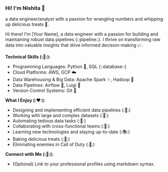 ### Hi! I'm Nishita 👋
a data engineer/analyst with a passion for wrangling numbers and whipping up delicious treats 🧁.

Hi there! I'm [Your Name], a data engineer with a passion for building and maintaining robust data pipelines (::pipeline::). I thrive on transforming raw data into valuable insights that drive informed decision-making 📈.

**Technical Skills (::wrench::):**

* Programming Languages: Python 🐍, SQL (::database::)
* Cloud Platforms: AWS, GCP ☁️
* Data Warehousing & Big Data: Apache Spark ✨, Hadoop 🐘
* Data Pipelines: Airflow 🎈, Luigi 🚦
* Version Control Systems: Git 🔱


**What I Enjoy (::heart::):**

* Designing and implementing efficient data pipelines (::construction::)
* Working with large and complex datasets (::mag_right::)
* Automating tedious data tasks (::robot::)
* Collaborating with cross-functional teams (::handshake::)
* Learning new technologies and staying up-to-date (::books::)
* Baking delicious treats (::cookie::)
* Eliminating enemies in Call of Duty (::gun::) 

**Connect with Me (::link::):**

* (Optional) Link to your professional profiles using markdown syntax.


